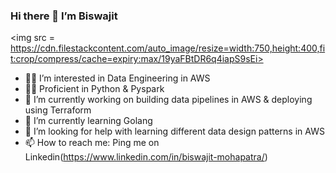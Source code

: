 ### Hi there 👋 I’m Biswajit
<img src = https://cdn.filestackcontent.com/auto_image/resize=width:750,height:400,fit:crop/compress/cache=expiry:max/19yaFBtDR6q4iapS9sEi>
- 🕵️‍♂️ I’m interested in Data Engineering in AWS 
- 👨‍🎓 Proficient in Python & Pyspark
- 🔭 I’m currently working on building data pipelines in AWS & deploying using Terraform
- 🌱 I’m currently learning Golang
- 🤔 I’m looking for help with learning different data design patterns in AWS
- 📫 How to reach me: Ping me on Linkedin(https://www.linkedin.com/in/biswajit-mohapatra/)
